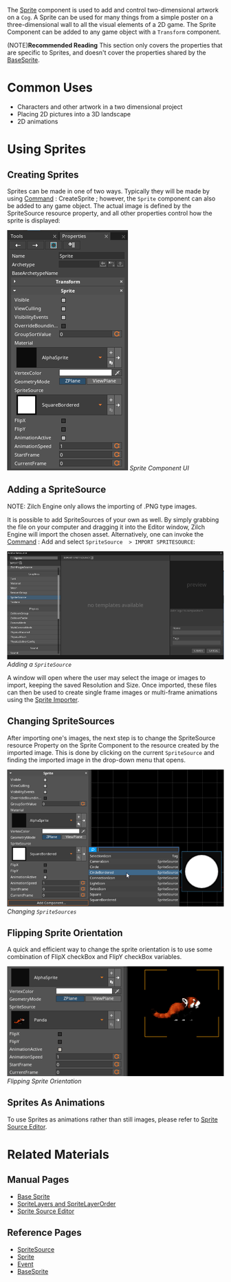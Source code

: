 The [Sprite](https://github.com/ZilchEngine/ZilchDocs/blob/master/zilch_editor_documentation/code_reference/class_reference/sprite.md) component is used to add and control two-dimensional artwork on a `Cog`. A Sprite can be used for many things from a simple poster on a three-dimensional wall to all the visual elements of a 2D game. The Sprite Component can be added to any game object with a `Transform` component.

(NOTE)**Recommended Reading** This section only covers the properties that are specific to Sprites, and doesn't cover the properties shared by the [BaseSprite](https://github.com/ZilchEngine/ZilchDocs/blob/master/zilch_editor_documentation/code_reference/class_reference/basesprite.md).
 # Common Uses

 - Characters and other artwork in a two dimensional project
 - Placing 2D pictures into a 3D landscape
 - 2D animations 

 # Using Sprites
 ## Creating Sprites
Sprites can be made in one of two ways. Typically they will be made by using [Command](https://github.com/ZilchEngine/ZilchDocs/blob/master/zilch_editor_documentation/zilchmanual/editor/editorcommands/commands.md) : CreateSprite ; however, the `Sprite` component can also be added to any game object.  The actual image is defined by the SpriteSource resource property, and all other properties control how the sprite is displayed:



![SpriteProperties](https://raw.githubusercontent.com/ZilchEngine/ZilchFiles/master/doc_files/47784.png) *Sprite Component UI*


 ## Adding a SpriteSource
NOTE: Zilch Engine only allows the importing of .PNG type images.

It is possible to add SpriteSources of your own as well. By simply grabbing the file on your computer and dragging it into the Editor window, Zilch Engine will import the chosen asset. Alternatively, one can invoke the [Command](https://github.com/ZilchEngine/ZilchDocs/blob/master/zilch_editor_documentation/zilchmanual/editor/editorcommands/commands.md) : Add  and select `SpriteSource  > IMPORT SPRITESOURCE`:



![image](https://raw.githubusercontent.com/ZilchEngine/ZilchFiles/master/doc_files/45986.png) *Adding a `SpriteSource`*


A window will open where the user may select the image or images to import, keeping the saved Resolution and Size. Once imported, these files can then be used to create single frame images or multi-frame animations using the [Sprite Importer](https://github.com/ZilchEngine/ZilchDocs/blob/master/zilch_editor_documentation/zilchmanual/graphics/sprites/spriteimporter.md).

 ## Changing SpriteSources
After importing one's images, the next step is to change the SpriteSource resource Property on the Sprite Component to the resource created by the imported image. This is done by clicking on the current `SpriteSource` and finding the imported image in the drop-down menu that opens.



![ChangeSpriteSource](https://raw.githubusercontent.com/ZilchEngine/ZilchFiles/master/doc_files/47786.png) *Changing `SpriteSources`*


 ## Flipping Sprite Orientation
A quick and efficient way to change the sprite orientation is to use some combination of FlipX checkBox and FlipY checkBox variables.



![Flip](https://raw.githubusercontent.com/ZilchEngine/ZilchFiles/master/doc_files/47789.gif) *Flipping Sprite Orientation*


 ## Sprites As Animations
To use Sprites as animations rather than still images, please refer to [Sprite Source Editor](https://github.com/ZilchEngine/ZilchDocs/blob/master/zilch_editor_documentation/zilchmanual/graphics/sprites/spritesourceeditor.md).

 # Related Materials
 ## Manual Pages
- [Base Sprite](https://github.com/ZilchEngine/ZilchDocs/blob/master/zilch_editor_documentation/zilchmanual/graphics/sprites/basesprite.md)
- [SpriteLayers and SpriteLayerOrder](https://github.com/ZilchEngine/ZilchDocs/blob/master/zilch_editor_documentation/zilchmanual/graphics/sprites/spritelayer.md)
- [Sprite Source Editor](https://github.com/ZilchEngine/ZilchDocs/blob/master/zilch_editor_documentation/zilchmanual/graphics/sprites/spritesourceeditor.md)


 ## Reference Pages
- [SpriteSource](https://github.com/ZilchEngine/ZilchDocs/blob/master/zilch_editor_documentation/code_reference/class_reference/spritesource.md) 
- [Sprite](https://github.com/ZilchEngine/ZilchDocs/blob/master/zilch_editor_documentation/code_reference/class_reference/sprite.md) 
- [Event](https://github.com/ZilchEngine/ZilchDocs/blob/master/zilch_editor_documentation/code_reference/class_reference/event.md) 
- [BaseSprite](https://github.com/ZilchEngine/ZilchDocs/blob/master/zilch_editor_documentation/code_reference/class_reference/basesprite.md)  

 